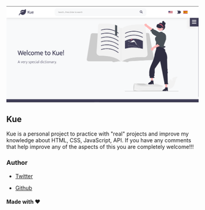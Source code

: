 ![Screenshot](/screenshot.png)

## Kue
Kue is a personal project to practice with "real" projects and improve my knowledge about HTML, CSS, JavaScript, API. If you have any comments that help improve any of the aspects of this you are completely welcome!!!

### Author

- [Twitter](https://twitter.com/BryantDev_)

- [Github](https://github.com/veD-tnayrB/)

#### Made with ❤